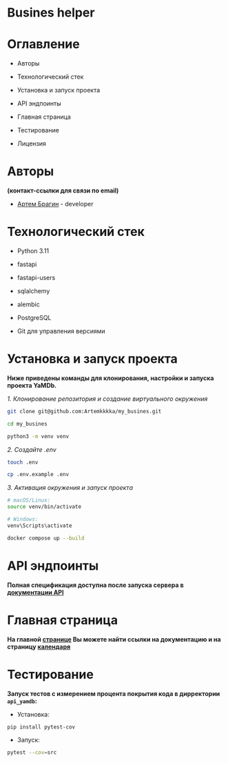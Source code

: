 # **Busines helper**

# Оглавление

- Авторы

- Технологический стек

- Установка и запуск проекта

- API эндпоинты

- Главная страница

- Тестирование

- Лицензия

# Авторы
**(контакт-ссылки для связи по email)**

- [Артем Брагин](mailto:bragin15bragin@yandex.ru) - developer  

# Технологический стек

- Python 3.11

- fastapi

- fastapi-users

- sqlalchemy

- alembic

- PostgreSQL

- Git для управления версиями

# Установка и запуск проекта
**Ниже приведены команды для клонирования,
настройки и запуска проекта YaMDb.**

*1. Клонирование репозитория и создание виртуального окружения*
```bash
git clone git@github.com:Artemkkkka/my_busines.git
```
```bash
cd my_busines
```
```bash
python3 -m venv venv
```
*2. Создайте .env*
```bash
touch .env
```
```bash
cp .env.example .env
```

*3. Активация окружения и запуск проекта*
```bash
# macOS/Linux:
source venv/bin/activate
```
```bash
# Windows:
venv\Scripts\activate
```
```bash
docker compose up --build
```

# API эндпоинты
**Полная спецификация доступна после запуска сервера в [документации API](http://127.0.0.1:8000/docs)**

# Главная страница
**На главной [странице](http://127.0.0.1:8000/) Вы можете найти ссылки на документацию и на страницу [календаря](http://127.0.0.1:8000/calendar)**

# Тестирование

**Запуск тестов с измерением процента покрытия кода в дирректории `api_yamdb`:**
- Установка:
```bash
pip install pytest-cov
```
- Запуск:
```bash
pytest --cov=src
```




